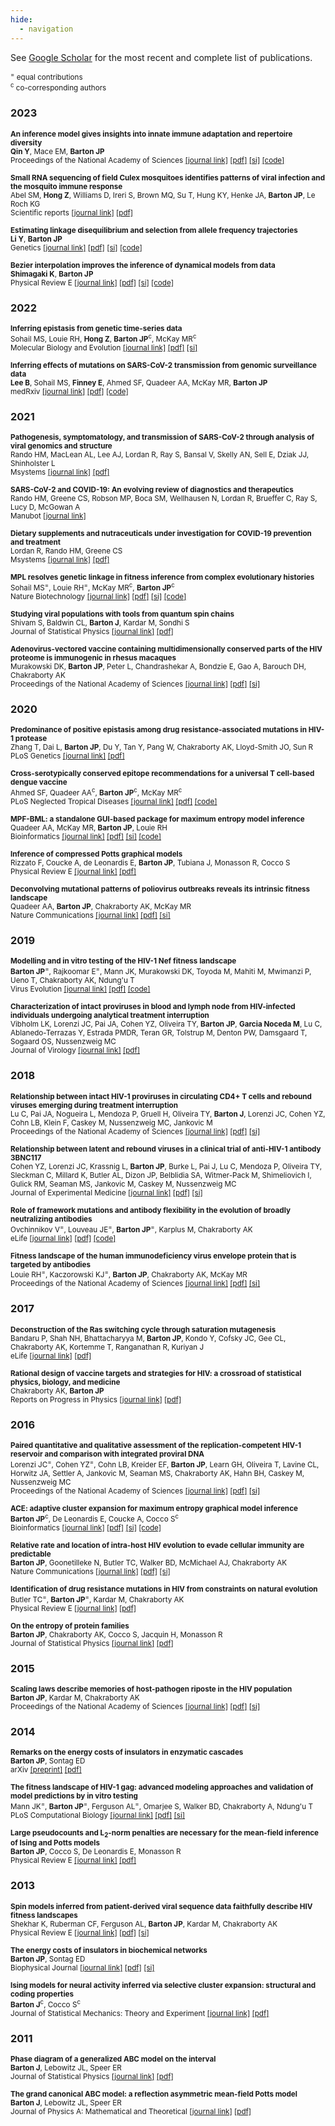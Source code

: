 ```yaml
---
hide:
  - navigation
---
```


See [Google Scholar](https://scholar.google.com/citations?user=ItAcAOMAAAAJ) for the most recent and complete list of publications.

<small><sup>=</sup> equal contributions
<br></small><small><sup>c</sup> co-corresponding authors
<br></small>

<!--- replace ### with <h3> </h3> to remove from nav> --->

### 2023
<small>**An inference model gives insights into innate immune adaptation and repertoire diversity**<br>**Qin Y**, Mace EM, **Barton JP**<br>Proceedings of the National Academy of Sciences [[journal link]](https://doi.org/10.1073/pnas.2305859120) [[pdf]](assets/pdf/papers/qin-innate.pdf) [[si]](assets/pdf/papers/qin-innate-si.pdf) [[code]](https://github.com/bartonlab/paper-innate-immune-adaptation)</small>

<small>**Small RNA sequencing of field Culex mosquitoes identifies patterns of viral infection and the mosquito immune response**<br>Abel SM, **Hong Z**, Williams D, Ireri S, Brown MQ, Su T, Hung KY, Henke JA, **Barton JP**, Le Roch KG<br>Scientific reports [[journal link]](https://doi.org/10.1038/s41598-023-37571-6) [[pdf]](assets/pdf/papers/abel-mosquito.pdf)</small>

<small>**Estimating linkage disequilibrium and selection from allele frequency trajectories**<br>**Li Y**, **Barton JP**<br>Genetics [[journal link]](https://doi.org/10.1093/genetics/iyac189) [[pdf]](assets/pdf/papers/li-ld-estimation.pdf) [[si]](assets/pdf/papers/li-ld-estimation-si.pdf) [[code]](https://github.com/bartonlab/paper-covariance-estimation)</small>

<small>**Bezier interpolation improves the inference of dynamical models from data**<br>**Shimagaki K**, **Barton JP**<br>Physical Review E [[journal link]](https://doi.org/10.1103/PhysRevE.107.024116) [[pdf]](assets/pdf/papers/shimagaki-bezier.pdf) [[si]](assets/pdf/papers/shimagaki-bezier-si.pdf) [[code]](https://github.com/bartonlab/paper-Bezier-interpolation)</small>

### 2022
<small>**Inferring epistasis from genetic time-series data**<br>Sohail MS, Louie RH, **Hong Z**, **Barton JP**<sup>c</sup>, McKay MR<sup>c</sup><br>Molecular Biology and Evolution [[journal link]](https://doi.org/10.1093/molbev/msac199) [[pdf]](assets/pdf/papers/sohail-epistasis.pdf) [[si]](assets/pdf/papers/sohail-epistasis-si.pdf)</small>

<small>**Inferring effects of mutations on SARS-CoV-2 transmission from genomic surveillance data**<br>**Lee B**, Sohail MS, **Finney E**, Ahmed SF, Quadeer AA, McKay MR, **Barton JP**<br>medRxiv [[journal link]](https://doi.org/10.1101/2021.12.31.21268591) [[pdf]](assets/pdf/papers/lee-sc2-transmission.pdf) [[code]](https://github.com/bartonlab/paper-SARS-CoV-2-inference)</small>

### 2021
<small>**Pathogenesis, symptomatology, and transmission of SARS-CoV-2 through analysis of viral genomics and structure**<br>Rando HM, MacLean AL, Lee AJ, Lordan R, Ray S, Bansal V, Skelly AN, Sell E, Dziak JJ, Shinholster L<br>Msystems [[journal link]](https://doi.org/10.1128/msystems.00095-21) [[pdf]](assets/pdf/papers/rando-pathogenesis.pdf)</small>

<small>**SARS-CoV-2 and COVID-19: An evolving review of diagnostics and therapeutics**<br>Rando HM, Greene CS, Robson MP, Boca SM, Wellhausen N, Lordan R, Brueffer C, Ray S, Lucy D, McGowan A<br>Manubot [[journal link]](https://greenelab.github.io/covid19-review/)</small>

<small>**Dietary supplements and nutraceuticals under investigation for COVID-19 prevention and treatment**<br>Lordan R, Rando HM, Greene CS<br>Msystems [[journal link]](https://doi.org/10.1128/mSystems.00122-21) [[pdf]](assets/pdf/papers/lordan-supplements.pdf)</small>

<small>**MPL resolves genetic linkage in fitness inference from complex evolutionary histories**<br>Sohail MS<sup>=</sup>, Louie RH<sup>=</sup>, McKay MR<sup>c</sup>, **Barton JP**<sup>c</sup><br>Nature Biotechnology [[journal link]](https://doi.org/10.1038/s41587-020-0737-3) [[pdf]](assets/pdf/papers/sohail-mpl.pdf) [[si]](assets/pdf/papers/sohail-mpl-si.pdf) [[code]](https://github.com/bartonlab/paper-MPL-inference)</small>

<small>**Studying viral populations with tools from quantum spin chains**<br>Shivam S, Baldwin CL, **Barton J**, Kardar M, Sondhi S<br>Journal of Statistical Physics [[journal link]](https://doi.org/10.1007/s10955-021-02716-2) [[pdf]](assets/pdf/papers/shivam-spin.pdf)</small>

<small>**Adenovirus-vectored vaccine containing multidimensionally conserved parts of the HIV proteome is immunogenic in rhesus macaques**<br>Murakowski DK, **Barton JP**, Peter L, Chandrashekar A, Bondzie E, Gao A, Barouch DH, Chakraborty AK<br>Proceedings of the National Academy of Sciences [[journal link]](https://doi.org/10.1073/pnas.2022496118) [[pdf]](assets/pdf/papers/murakowski-vaccine.pdf) [[si]](assets/pdf/papers/murakowski-vaccine-si.pdf)</small>

### 2020
<small>**Predominance of positive epistasis among drug resistance-associated mutations in HIV-1 protease**<br>Zhang T, Dai L, **Barton JP**, Du Y, Tan Y, Pang W, Chakraborty AK, Lloyd-Smith JO, Sun R<br>PLoS Genetics [[journal link]](https://doi.org/10.1371/journal.pgen.1009009) [[pdf]](assets/pdf/papers/zhang-epistasis.pdf)</small>

<small>**Cross-serotypically conserved epitope recommendations for a universal T cell-based dengue vaccine**<br>Ahmed SF, Quadeer AA<sup>c</sup>, **Barton JP**<sup>c</sup>, McKay MR<sup>c</sup><br>PLoS Neglected Tropical Diseases [[journal link]](https://doi.org/10.1371/journal.pntd.0008676) [[pdf]](assets/pdf/papers/ahmed-dengue.pdf) [[code]](https://github.com/faraz107/Robust-DENV-Vaccine-Candidates)</small>

<small>**MPF-BML: a standalone GUI-based package for maximum entropy model inference**<br>Quadeer AA, McKay MR, **Barton JP**, Louie RH<br>Bioinformatics [[journal link]](https://doi.org/10.1093/bioinformatics/btz925) [[pdf]](assets/pdf/papers/quadeer-mpf-bml.pdf) [[si]](assets/pdf/papers/quadeer-mpf-bml-si.pdf) [[code]](https://github.com/ahmedaq/MPF-BML-GUI)</small>

<small>**Inference of compressed Potts graphical models**<br>Rizzato F, Coucke A, de Leonardis E, **Barton JP**, Tubiana J, Monasson R, Cocco S<br>Physical Review E [[journal link]](https://doi.org/10.1103/PhysRevE.101.012309) [[pdf]](assets/pdf/papers/rizzato-compression.pdf)</small>

<small>**Deconvolving mutational patterns of poliovirus outbreaks reveals its intrinsic fitness landscape**<br>Quadeer AA, **Barton JP**, Chakraborty AK, McKay MR<br>Nature Communications [[journal link]](https://doi.org/10.1038/s41467-019-14174-2) [[pdf]](assets/pdf/papers/quadeer-poliovirus.pdf) [[si]](assets/pdf/papers/quadeer-poliovirus-si.pdf)</small>

### 2019
<small>**Modelling and in vitro testing of the HIV-1 Nef fitness landscape**<br>**Barton JP**<sup>=</sup>, Rajkoomar E<sup>=</sup>, Mann JK, Murakowski DK, Toyoda M, Mahiti M, Mwimanzi P, Ueno T, Chakraborty AK, Ndung'u T<br>Virus Evolution [[journal link]](https://doi.org/10.1093/ve/vez029) [[pdf]](assets/pdf/papers/barton-nef.pdf) [[code]](https://github.com/johnbarton/paper-Nef-modeling)</small>

<small>**Characterization of intact proviruses in blood and lymph node from HIV-infected individuals undergoing analytical treatment interruption**<br>Vibholm LK, Lorenzi JC, Pai JA, Cohen YZ, Oliveira TY, **Barton JP**, **Garcia Noceda M**, Lu C, Ablanedo-Terrazas Y, Estrada PMDR, Teran GR, Tolstrup M, Denton PW, Damsgaard T, Sogaard OS, Nussenzweig MC<br>Journal of Virology [[journal link]](https://doi.org/10.1128/JVI.01920-18) [[pdf]](assets/pdf/papers/vibholm-reservoir-compartments.pdf)</small>

### 2018
<small>**Relationship between intact HIV-1 proviruses in circulating CD4+ T cells and rebound viruses emerging during treatment interruption**<br>Lu C, Pai JA, Nogueira L, Mendoza P, Gruell H, Oliveira TY, **Barton J**, Lorenzi JC, Cohen YZ, Cohn LB, Klein F, Caskey M, Nussenzweig MC, Jankovic M<br>Proceedings of the National Academy of Sciences [[journal link]](https://doi.org/10.1073/pnas.1813512115) [[pdf]](assets/pdf/papers/lu-reservoir-rebound.pdf) [[si]](assets/pdf/papers/lu-reservoir-rebound-si.pdf)</small>

<small>**Relationship between latent and rebound viruses in a clinical trial of anti-HIV-1 antibody 3BNC117**<br>Cohen YZ, Lorenzi JC, Krassnig L, **Barton JP**, Burke L, Pai J, Lu C, Mendoza P, Oliveira TY, Sleckman C, Millard K, Butler AL, Dizon JP, Belblidia SA, Witmer-Pack M, Shimeliovich I, Gulick RM, Seaman MS, Jankovic M, Caskey M, Nussenzweig MC<br>Journal of Experimental Medicine [[journal link]](https://doi.org/10.1084/jem.20180936) [[pdf]](assets/pdf/papers/cohen-reservoir-rebound.pdf) [[si]](assets/pdf/papers/cohen-reservoir-rebound-si.pdf)</small>

<small>**Role of framework mutations and antibody flexibility in the evolution of broadly neutralizing antibodies**<br>Ovchinnikov V<sup>=</sup>, Louveau JE<sup>=</sup>, **Barton JP**<sup>=</sup>, Karplus M, Chakraborty AK<br>eLife [[journal link]](https://doi.org/10.7554/eLife.33038) [[pdf]](assets/pdf/papers/ovchinnikov-bnab-flexibility.pdf) [[code]](https://github.com/johnbarton/paper-bnAb-flexibility)</small>

<small>**Fitness landscape of the human immunodeficiency virus envelope protein that is targeted by antibodies**<br>Louie RH<sup>=</sup>, Kaczorowski KJ<sup>=</sup>, **Barton JP**, Chakraborty AK, McKay MR<br>Proceedings of the National Academy of Sciences [[journal link]](https://doi.org/10.1073/pnas.1717765115) [[pdf]](assets/pdf/papers/louie-env-fitness.pdf) [[si]](assets/pdf/papers/louie-env-fitness-si.pdf)</small>

### 2017
<small>**Deconstruction of the Ras switching cycle through saturation mutagenesis**<br>Bandaru P, Shah NH, Bhattacharyya M, **Barton JP**, Kondo Y, Cofsky JC, Gee CL, Chakraborty AK, Kortemme T, Ranganathan R, Kuriyan J<br>eLife [[journal link]](https://doi.org/10.7554/eLife.27810) [[pdf]](assets/pdf/papers/bandaru-ras.pdf)</small>

<small>**Rational design of vaccine targets and strategies for HIV: a crossroad of statistical physics, biology, and medicine**<br>Chakraborty AK, **Barton JP**<br>Reports on Progress in Physics [[journal link]](https://doi.org/10.1088/1361-6633/aa574a) [[pdf]](assets/pdf/papers/chakraborty-vaccine-design.pdf)</small>

### 2016
<small>**Paired quantitative and qualitative assessment of the replication-competent HIV-1 reservoir and comparison with integrated proviral DNA**<br>Lorenzi JC<sup>=</sup>, Cohen YZ<sup>=</sup>, Cohn LB, Kreider EF, **Barton JP**, Learn GH, Oliveira T, Lavine CL, Horwitz JA, Settler A, Jankovic M, Seaman MS, Chakraborty AK, Hahn BH, Caskey M, Nussenzweig MC<br>Proceedings of the National Academy of Sciences [[journal link]](https://doi.org/10.1073/pnas.1617789113) [[pdf]](assets/pdf/papers/lorenzi-qqvoa.pdf) [[si]](assets/pdf/papers/lorenzi-qqvoa-si.pdf)</small>

<small>**ACE: adaptive cluster expansion for maximum entropy graphical model inference**<br>**Barton JP**<sup>c</sup>, De Leonardis E, Coucke A, Cocco S<sup>c</sup><br>Bioinformatics [[journal link]](https://doi.org/10.1093/bioinformatics/btw328) [[pdf]](assets/pdf/papers/barton-ace.pdf) [[si]](assets/pdf/papers/barton-ace-si.pdf) [[code]](https://github.com/johnbarton/ACE)</small>

<small>**Relative rate and location of intra-host HIV evolution to evade cellular immunity are predictable**<br>**Barton JP**, Goonetilleke N, Butler TC, Walker BD, McMichael AJ, Chakraborty AK<br>Nature Communications [[journal link]](https://doi.org/10.1038/ncomms11660) [[pdf]](assets/pdf/papers/barton-hiv-escape.pdf) [[si]](assets/pdf/papers/barton-hiv-escape-si.pdf)</small>

<small>**Identification of drug resistance mutations in HIV from constraints on natural evolution**<br>Butler TC<sup>=</sup>, **Barton JP**<sup>=</sup>, Kardar M, Chakraborty AK<br>Physical Review E [[journal link]](https://doi.org/10.1103/PhysRevE.93.022412) [[pdf]](assets/pdf/papers/butler-protease.pdf)</small>

<small>**On the entropy of protein families**<br>**Barton JP**, Chakraborty AK, Cocco S, Jacquin H, Monasson R<br>Journal of Statistical Physics [[journal link]](https://doi.org/10.1007/s10955-015-1441-4) [[pdf]](assets/pdf/papers/barton-pfam-entropy.pdf)</small>

### 2015
<small>**Scaling laws describe memories of host-pathogen riposte in the HIV population**<br>**Barton JP**, Kardar M, Chakraborty AK<br>Proceedings of the National Academy of Sciences [[journal link]](https://doi.org/10.1073/pnas.1415386112) [[pdf]](assets/pdf/papers/barton-hiv-basins.pdf) [[si]](assets/pdf/papers/barton-hiv-basins-si.pdf)</small>

### 2014
<small>**Remarks on the energy costs of insulators in enzymatic cascades**<br>**Barton JP**, Sontag ED<br>arXiv [[preprint]](https://arxiv.org/abs/1412.8065) [[pdf]](assets/pdf/papers/barton-insulator-remarks.pdf)</small>

<small>**The fitness landscape of HIV-1 gag: advanced modeling approaches and validation of model predictions by in vitro testing**<br>Mann JK<sup>=</sup>, **Barton JP**<sup>=</sup>, Ferguson AL<sup>=</sup>, Omarjee S, Walker BD, Chakraborty A, Ndung'u T<br>PLoS Computational Biology [[journal link]](https://doi.org/10.1371/journal.pcbi.1003776) [[pdf]](assets/pdf/papers/mann-gag-landscape.pdf) [[si]](assets/pdf/papers/mann-gag-landscape-si.pdf)</small>

<small>**Large pseudocounts and L<sub>2</sub>-norm penalties are necessary for the mean-field inference of Ising and Potts models**<br>**Barton JP**, Cocco S, De Leonardis E, Monasson R<br>Physical Review E [[journal link]](https://doi.org/10.1103/PhysRevE.90.012132) [[pdf]](assets/pdf/papers/barton-large-pseudocounts.pdf)</small>

### 2013
<small>**Spin models inferred from patient-derived viral sequence data faithfully describe HIV fitness landscapes**<br>Shekhar K, Ruberman CF, Ferguson AL, **Barton JP**, Kardar M, Chakraborty AK<br>Physical Review E [[journal link]](https://doi.org/10.1103/PhysRevE.88.062705) [[pdf]](assets/pdf/papers/shekhar-hiv.pdf) [[si]](assets/pdf/papers/shekhar-hiv-si.pdf)</small>

<small>**The energy costs of insulators in biochemical networks**<br>**Barton JP**, Sontag ED<br>Biophysical Journal [[journal link]](https://doi.org/10.1016/j.bpj.2013.01.056) [[pdf]](assets/pdf/papers/barton-insulator.pdf) [[si]](assets/pdf/papers/barton-insulator-si.pdf)</small>

<small>**Ising models for neural activity inferred via selective cluster expansion: structural and coding properties**<br>**Barton J**<sup>c</sup>, Cocco S<sup>c</sup><br>Journal of Statistical Mechanics: Theory and Experiment [[journal link]](https://doi.org/10.1088/1742-5468/2013/03/P03002) [[pdf]](assets/pdf/papers/barton-neural.pdf)</small>

### 2011
<small>**Phase diagram of a generalized ABC model on the interval**<br>**Barton J**, Lebowitz JL, Speer ER<br>Journal of Statistical Physics [[journal link]](https://doi.org/10.1007/s10955-011-0279-7) [[pdf]](assets/pdf/papers/barton-gabc.pdf)</small>

<small>**The grand canonical ABC model: a reflection asymmetric mean-field Potts model**<br>**Barton J**, Lebowitz JL, Speer ER<br>Journal of Physics A: Mathematical and Theoretical [[journal link]](https://doi.org/10.1088/1751-8113/44/6/065005) [[pdf]](assets/pdf/papers/barton-gcabc.pdf)</small>

